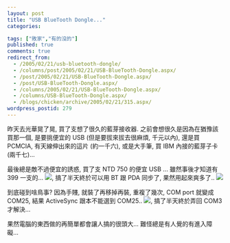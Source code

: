 ```yaml
---
layout: post
title: "USB BlueTooth Dongle..."
categories:

tags: ["敗家","有的沒的"]
published: true
comments: true
redirect_from:
  - /2005/02/21/usb-bluetooth-dongle/
  - /columns/post/2005/02/21/USB-BlueTooth-Dongle.aspx/
  - /post/2005/02/21/USB-BlueTooth-Dongle.aspx/
  - /post/USB-BlueTooth-Dongle.aspx/
  - /columns/2005/02/21/USB-BlueTooth-Dongle.aspx/
  - /columns/USB-BlueTooth-Dongle.aspx/
  - /blogs/chicken/archive/2005/02/21/315.aspx/
wordpress_postid: 279
---
```


昨天去光華晃了晃, 買了支想了很久的藍芽接收器. 之前會想很久是因為在猶豫該買那一個, 是要挑便宜的 USB (但是要拔來拔去很麻煩, 千元以內), 還是買 PCMCIA, 有天線伸出來的這片 (約一千六), 或是大手筆, 買 IBM 內接的藍芽子卡 (兩千七)...

最後總是敵不過便宜的誘惑, 買了支 NTD 750 的便宜 USB ... 雖然事後才知道有 399 一支的... ![](/Emoticons/angry_smile.gif), 搞了半天終於可以用 BT 跟 PDA 同步了, 果然用起來爽多了.. ![](/Emoticons/teeth_smile.gif)

到底碰到啥鳥事? 因為手賤, 就裝了再移掉再裝, 重複了幾次, COM port 就變成 COM25, 結果 ActiveSync 跟本不能選到 COM25.. ![](/Emoticons/angry_smile.gif), 搞了半天終於弄回 COM3 才解決...

果然電腦的東西做的再簡單都會讓人搞的很頭大... 難怪總是有人覺的有進入障礙...
